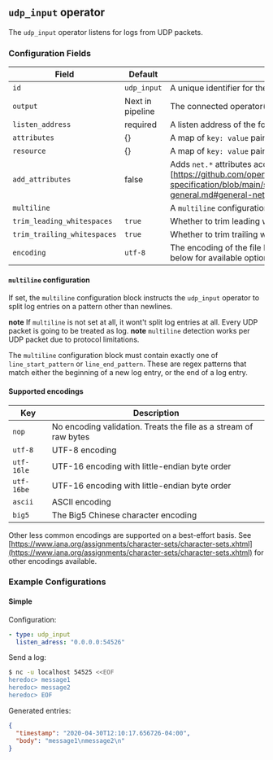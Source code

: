 ## `udp_input` operator

The `udp_input` operator listens for logs from UDP packets.

### Configuration Fields

| Field                       | Default          | Description |
| ---                         | ---              | ---         |
| `id`                        | `udp_input`      | A unique identifier for the operator. |
| `output`                    | Next in pipeline | The connected operator(s) that will receive all outbound entries. |
| `listen_address`            | required         | A listen address of the form `<ip>:<port>`. |
| `attributes`                | {}               | A map of `key: value` pairs to add to the entry's attributes. |
| `resource`                  | {}               | A map of `key: value` pairs to add to the entry's resource. |
| `add_attributes`            | false            | Adds `net.*` attributes according to [semantic convention][https://github.com/open-telemetry/opentelemetry-specification/blob/main/specification/trace/semantic_conventions/span-general.md#general-network-connection-attributes]. |
| `multiline`                 |                  | A `multiline` configuration block. See below for details. |
| `trim_leading_whitespaces`  | `true`           | Whether to trim leading whitespaces. |
| `trim_trailing_whitespaces` | `true`           | Whether to trim trailing whitespaces. |
| `encoding`                  | `utf-8`          | The encoding of the file being read. See the list of supported encodings below for available options. |

#### `multiline` configuration

If set, the `multiline` configuration block instructs the `udp_input` operator to split log entries on a pattern other than newlines.

**note** If `multiline` is not set at all, it wont't split log entries at all. Every UDP packet is going to be treated as log.
**note** `multiline` detection works per UDP packet due to protocol limitations.

The `multiline` configuration block must contain exactly one of `line_start_pattern` or `line_end_pattern`. These are regex patterns that
match either the beginning of a new log entry, or the end of a log entry.

#### Supported encodings

| Key        | Description
| ---        | ---                                                              |
| `nop`      | No encoding validation. Treats the file as a stream of raw bytes |
| `utf-8`    | UTF-8 encoding                                                   |
| `utf-16le` | UTF-16 encoding with little-endian byte order                    |
| `utf-16be` | UTF-16 encoding with little-endian byte order                    |
| `ascii`    | ASCII encoding                                                   |
| `big5`     | The Big5 Chinese character encoding                              |

Other less common encodings are supported on a best-effort basis.
See [https://www.iana.org/assignments/character-sets/character-sets.xhtml](https://www.iana.org/assignments/character-sets/character-sets.xhtml)
for other encodings available.

### Example Configurations

#### Simple

Configuration:

```yaml
- type: udp_input
  listen_adress: "0.0.0.0:54526"
```

Send a log:

```bash
$ nc -u localhost 54525 <<EOF
heredoc> message1
heredoc> message2
heredoc> EOF
```

Generated entries:

```json
{
  "timestamp": "2020-04-30T12:10:17.656726-04:00",
  "body": "message1\nmessage2\n"
}
```
